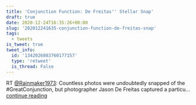 ```yaml
---
title: 'Conjunction Function: De Freitas'' Stellar Snap'
draft: true
date: 2020-12-24T16:35:26+00:00
slug: '202012241635-conjunction-function-de-freitas-snap'
tags:
  - tweets
is_tweet: true
tweet_info:
  id: '1342026083760177157'
  type: 'retweet'
  is_thread: False
---
```




RT [@Rainmaker1973](https://x.com/Rainmaker1973): Countless photos were undoubtedly snapped of the #GreatConjunction, but photographer Jason De Freitas captured a particu… [continue reading](https://x.com/sytelus/status/1342026083760177157)
